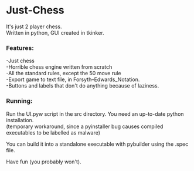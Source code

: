 # Just-Chess
It's just 2 player chess. <br/>
Written in python, GUI created in tkinker.<br/>
### Features:
-Just chess<br/>
-Horrible chess engine written from scratch<br/>
-All the standard rules, except the 50 move rule<br/>
-Export game to text file, in Forsyth–Edwards_Notation.<br/>
-Buttons and labels that don't do anything because of laziness.<br/>
### Running:
Run the UI.pyw script in the src directory. You need an up-to-date python installation.<br/>
(temporary workaround, since a pyinstaller bug causes compiled executables to be labelled as malware)<br/>

You can build it into a standalone executable with pybuilder using the .spec file.<br/>

Have fun (you probably won't).<br/>
